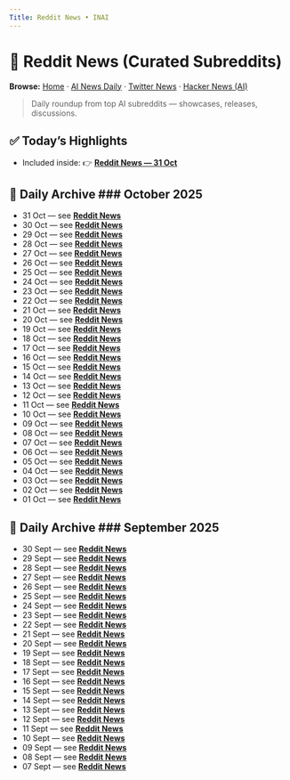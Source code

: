 ```yaml
---
Title: Reddit News • INAI
---
```


# 📢 Reddit News (Curated Subreddits)

**Browse:** [Home](index.md) · [AI News Daily](news.md) · [Twitter News](twitter-news.md) · [Hacker News (AI)](hacker-news.md)

> Daily roundup from top AI subreddits — showcases, releases, discussions.

## ✅ Today’s Highlights
- Included inside: 👉 **[Reddit News — 31 Oct](reddit-news/2025/2025-10-31.md)**

## 📅 Daily Archive ### October 2025
- 31 Oct — see **[Reddit News](reddit-news/2025/2025-10-31.md)**
- 30 Oct — see **[Reddit News](reddit-news/2025/2025-10-30.md)**
- 29 Oct — see **[Reddit News](reddit-news/2025/2025-10-29.md)**
- 28 Oct — see **[Reddit News](reddit-news/2025/2025-10-28.md)**
- 27 Oct — see **[Reddit News](reddit-news/2025/2025-10-27.md)**
- 26 Oct — see **[Reddit News](reddit-news/2025/2025-10-26.md)**
- 25 Oct — see **[Reddit News](reddit-news/2025/2025-10-25.md)**
- 24 Oct — see **[Reddit News](reddit-news/2025/2025-10-24.md)**
- 23 Oct — see **[Reddit News](reddit-news/2025/2025-10-23.md)**
- 22 Oct — see **[Reddit News](reddit-news/2025/2025-10-22.md)**
- 21 Oct — see **[Reddit News](reddit-news/2025/2025-10-21.md)**
- 20 Oct — see **[Reddit News](reddit-news/2025/2025-10-20.md)**
- 19 Oct — see **[Reddit News](reddit-news/2025/2025-10-19.md)**
- 18 Oct — see **[Reddit News](reddit-news/2025/2025-10-18.md)**
- 17 Oct — see **[Reddit News](reddit-news/2025/2025-10-17.md)**
- 16 Oct — see **[Reddit News](reddit-news/2025/2025-10-16.md)**
- 15 Oct — see **[Reddit News](reddit-news/2025/2025-10-15.md)**
- 14 Oct — see **[Reddit News](reddit-news/2025/2025-10-14.md)**
- 13 Oct — see **[Reddit News](reddit-news/2025/2025-10-13.md)**
- 12 Oct — see **[Reddit News](reddit-news/2025/2025-10-12.md)**
- 11 Oct — see **[Reddit News](reddit-news/2025/2025-10-11.md)**
- 10 Oct — see **[Reddit News](reddit-news/2025/2025-10-10.md)**
- 09 Oct — see **[Reddit News](reddit-news/2025/2025-10-09.md)**
- 08 Oct — see **[Reddit News](reddit-news/2025/2025-10-08.md)**
- 07 Oct — see **[Reddit News](reddit-news/2025/2025-10-07.md)**
- 06 Oct — see **[Reddit News](reddit-news/2025/2025-10-06.md)**
- 05 Oct — see **[Reddit News](reddit-news/2025/2025-10-05.md)**
- 04 Oct — see **[Reddit News](reddit-news/2025/2025-10-04.md)**
- 03 Oct — see **[Reddit News](reddit-news/2025/2025-10-03.md)**
- 02 Oct — see **[Reddit News](reddit-news/2025/2025-10-02.md)**
- 01 Oct — see **[Reddit News](reddit-news/2025/2025-10-01.md)**

## 📅 Daily Archive ### September 2025
- 30 Sept — see **[Reddit News](reddit-news/2025/2025-09-30.md)**
- 29 Sept — see **[Reddit News](reddit-news/2025/2025-09-29.md)**
- 28 Sept — see **[Reddit News](reddit-news/2025/2025-09-28.md)**
- 27 Sept — see **[Reddit News](reddit-news/2025/2025-09-27.md)**
- 26 Sept — see **[Reddit News](reddit-news/2025/2025-09-26.md)**
- 25 Sept — see **[Reddit News](reddit-news/2025/2025-09-25.md)**
- 24 Sept — see **[Reddit News](reddit-news/2025/2025-09-24.md)**
- 23 Sept — see **[Reddit News](reddit-news/2025/2025-09-23.md)**
- 22 Sept — see **[Reddit News](reddit-news/2025/2025-09-22.md)**
- 21 Sept — see **[Reddit News](reddit-news/2025/2025-09-21.md)**
- 20 Sept — see **[Reddit News](reddit-news/2025/2025-09-20.md)**
- 19 Sept — see **[Reddit News](reddit-news/2025/2025-09-19.md)**
- 18 Sept — see **[Reddit News](reddit-news/2025/2025-09-18.md)**
- 17 Sept — see **[Reddit News](reddit-news/2025/2025-09-17.md)**
- 16 Sept — see **[Reddit News](reddit-news/2025/2025-09-16.md)**
- 15 Sept — see **[Reddit News](reddit-news/2025/2025-09-15.md)**
- 14 Sept — see **[Reddit News](reddit-news/2025/2025-09-14.md)**
- 13 Sept — see **[Reddit News](reddit-news/2025/2025-09-13.md)**
- 12 Sept — see **[Reddit News](reddit-news/2025/2025-09-12.md)**
- 11 Sept — see **[Reddit News](reddit-news/2025/2025-09-11.md)**
- 10 Sept — see **[Reddit News](reddit-news/2025/2025-09-10.md)**
- 09 Sept — see **[Reddit News](reddit-news/2025/2025-09-09.md)**
- 08 Sept — see **[Reddit News](reddit-news/2025/2025-09-08.md)**
- 07 Sept — see **[Reddit News](reddit-news/2025/2025-09-07.md)**
